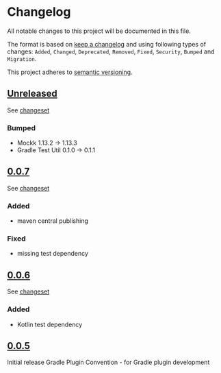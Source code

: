 # Changelog

All notable changes to this project will be documented in this file.

The format is based on [keep a changelog](http://keepachangelog.com/en/1.0.0/) and using following
types of changes: `Added`, `Changed`, `Deprecated`, `Removed`, `Fixed`, `Security`, `Bumped` and `Migration`.

This project adheres to [semantic versioning](http://semver.org/spec/v2.0.0.html).

## [Unreleased](https://github.com/bitfunk/gradle-plugins/releases/latest)

See [changeset](https://github.com/bitfunk/gradle-plugins/compare/plugin-dev-convention@v0.0.7...main)

### Bumped

- Mockk 1.13.2 -> 1.13.3
- Gradle Test Util 0.1.0 -> 0.1.1

## [0.0.7](https://github.com/bitfunk/gradle-plugins/releases/tag/plugin-dev-convention@v0.0.7)

See [changeset](https://github.com/bitfunk/gradle-plugins/compare/plugin-dev-convention@v0.0.6...plugin-dev-convention@v0.0.7)

### Added

- maven central publishing

### Fixed

- missing test dependency

## [0.0.6](https://github.com/bitfunk/gradle-plugins/releases/tag/plugin-dev-convention@v0.0.6)

See [changeset](https://github.com/bitfunk/gradle-plugins/compare/plugin-dev-convention@v0.0.5...plugin-dev-convention@v0.0.6)

### Added

- Kotlin test dependency

## [0.0.5](https://github.com/bitfunk/gradle-plugins/releases/tag/plugin-dev-convention@v0.0.5)

Initial release Gradle Plugin Convention - for Gradle plugin development
